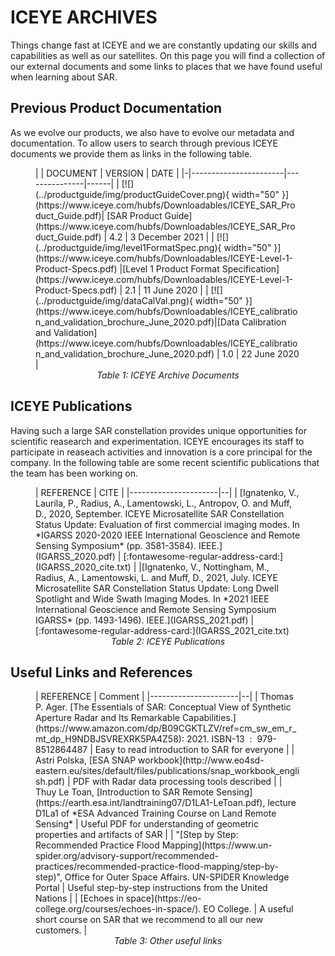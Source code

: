 # ICEYE ARCHIVES

Things change fast at ICEYE and we are constantly updating our skills and capabilities as well as our satellites. On this page you will find a collection of our external documents and some links to places that we have found useful when learning about SAR.

## Previous Product Documentation
As we evolve our products, we also have to evolve our metadata and documentation. To allow users to search through previous ICEYE documents we provide them as links in the following table.

<figure markdown>
| | DOCUMENT  | VERSION | DATE |
|-|-----------------------|---------------|------|
| [![](../productguide/img/productGuideCover.png){ width="50" }](https://www.iceye.com/hubfs/Downloadables/ICEYE_SAR_Product_Guide.pdf)| [SAR Product Guide](https://www.iceye.com/hubfs/Downloadables/ICEYE_SAR_Product_Guide.pdf) | 4.2 | 3 December 2021 |
| [![](../productguide/img/level1FormatSpec.png){ width="50" }](https://www.iceye.com/hubfs/Downloadables/ICEYE-Level-1-Product-Specs.pdf) |[Level 1 Product Format Specification](https://www.iceye.com/hubfs/Downloadables/ICEYE-Level-1-Product-Specs.pdf) | 2.1 | 11 June 2020 |
| [![](../productguide/img/dataCalVal.png){ width="50" }](https://www.iceye.com/hubfs/Downloadables/ICEYE_calibration_and_validation_brochure_June_2020.pdf)|[Data Calibration and Validation](https://www.iceye.com/hubfs/Downloadables/ICEYE_calibration_and_validation_brochure_June_2020.pdf) | 1.0 | 22 June 2020 |
<!-- | [![](../productguide/img/level1FormatSpec.png){ width="50" }](https://www.iceye.com/hubfs/ICEYE-Level-1-Product-Specs-2019.pdf)|[Level 1 Product Format Specification](https://www.iceye.com/hubfs/ICEYE-Level-1-Product-Specs-2019.pdf) | 1.0 | 5 July 2019 | -->

<figcaption align = "center"><em>Table 1: ICEYE Archive Documents</em></figcaption>
</figure>

## ICEYE Publications
Having such a large SAR constellation provides unique opportunities for scientific reasearch and experimentation. ICEYE encourages its staff to participate in reaseach activities and innovation is a core principal for the company. In the following table are some recent scientific publications that the team has been working on.

<figure markdown>
| REFERENCE | CITE |
|----------------------|--|
| [Ignatenko, V., Laurila, P., Radius, A., Lamentowski, L., Antropov, O. and Muff, D., 2020, September. ICEYE Microsatellite SAR Constellation Status Update: Evaluation of first commercial imaging modes. In *IGARSS 2020-2020 IEEE International Geoscience and Remote Sensing Symposium* (pp. 3581-3584). IEEE.](IGARSS_2020.pdf) | [:fontawesome-regular-address-card:](IGARSS_2020_cite.txt) |
|[Ignatenko, V., Nottingham, M., Radius, A., Lamentowski, L. and Muff, D., 2021, July. ICEYE Microsatellite SAR Constellation Status Update: Long Dwell Spotlight and Wide Swath Imaging Modes. In *2021 IEEE International Geoscience and Remote Sensing Symposium IGARSS* (pp. 1493-1496). IEEE.](IGARSS_2021.pdf) | [:fontawesome-regular-address-card:](IGARSS_2021_cite.txt)

<figcaption align = "center"><em>Table 2: ICEYE Publications</em></figcaption>
</figure>

## Useful Links and References

<figure markdown>
| REFERENCE | Comment |
|----------------------|--|
| Thomas P. Ager. [The Essentials of SAR: Conceptual View of Synthetic Aperture Radar and Its Remarkable Capabilities.](https://www.amazon.com/dp/B09CGKTLZV/ref=cm_sw_em_r_mt_dp_H9NDBJSVREXRK5PA4Z58): 2021. ISBN-13 ‏ : ‎ 979-8512864487  | Easy to read introduction to SAR for everyone |
|  Astri Polska, [ESA SNAP workbook](http://www.eo4sd-eastern.eu/sites/default/files/publications/snap_workbook_english.pdf) | PDF with Radar data processing tools described |
| Thuy Le Toan, [Introduction to SAR Remote Sensing](https://earth.esa.int/landtraining07/D1LA1-LeToan.pdf), lecture D1La1 of *ESA Advanced Training Course on Land Remote Sensing* | Useful PDF for understanding of geometric properties and artifacts of SAR |
| "[Step by Step: Recommended Practice Flood Mapping](https://www.un-spider.org/advisory-support/recommended-practices/recommended-practice-flood-mapping/step-by-step)", Office for Outer Space Affairs. UN-SPIDER Knowledge Portal | Useful step-by-step instructions from the United Nations |
| [Echoes in space](https://eo-college.org/courses/echoes-in-space/). EO College. | A useful short course on SAR that we recommend to all our new customers. |  

<figcaption align = "center"><em>Table 3: Other useful links</em></figcaption>
</figure>
